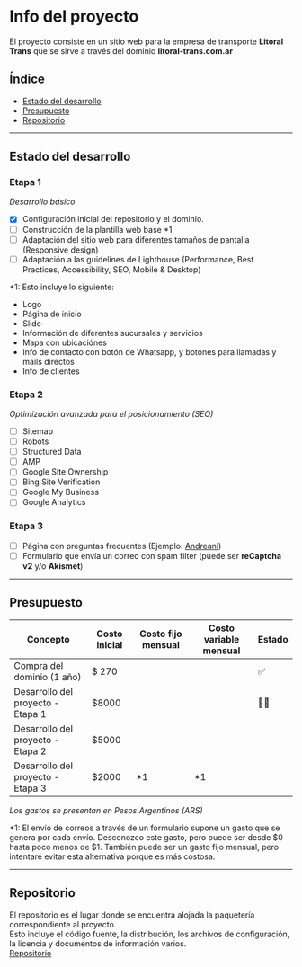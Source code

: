 # Info del proyecto

El proyecto consiste en un sitio web para la empresa de transporte **Litoral Trans** que se sirve a través del dominio **litoral-trans.com.ar**

## Índice

- [Estado del desarrollo](#estado-del-desarrollo)
- [Presupuesto](#presupuesto)
- [Repositorio](#repositorio)

---

## Estado del desarrollo

### Etapa 1

*Desarrollo básico*

- [x] Configuración inicial del repositorio y el dominio.
- [ ] Construcción de la plantilla web base *1
- [ ] Adaptación del sitio web para diferentes tamaños de pantalla (Responsive design)
- [ ] Adaptación a las guidelines de Lighthouse (Performance, Best Practices, Accessibility, SEO, Mobile & Desktop)

*1: Esto incluye lo siguiente:
- Logo
- Página de inicio
- Slide
- Información de diferentes sucursales y servicios
- Mapa con ubicaciónes
- Info de contacto con botón de Whatsapp, y botones para llamadas y mails directos
- Info de clientes

### Etapa 2

*Optimización avanzada para el posicionamiento (SEO)*

- [ ] Sitemap
- [ ] Robots
- [ ] Structured Data
- [ ] AMP
- [ ] Google Site Ownership
- [ ] Bing Site Verification
- [ ] Google My Business
- [ ] Google Analytics

### Etapa 3

- [ ] Página con preguntas frecuentes (Ejemplo: [Andreani](https://virtual.andreani.com/ayuda.html))
- [ ] Formulario que envía un correo con spam filter (puede ser **reCaptcha v2** y/o **Akismet**)

---

## Presupuesto

<table>
    <thead>
    <tr>
        <th>Concepto</th>
        <th>Costo inicial</th>
        <th>Costo fijo mensual</th>
        <th>Costo variable mensual</th>
        <th>Estado</th>
    </tr>
    </thead>
    <tbody>
    <tr>
        <td>Compra del dominio (1 año)</td>
        <td>$ 270</td>
        <td></td>
        <td></td>
        <td>✅</td>
    </tr>
    <tr>
        <td>Desarrollo del proyecto - Etapa 1</td>
        <td>$8000</td>
        <td></td>
        <td></td>
        <td>👨‍💻</td>
    </tr>
    <tr>
        <td>Desarrollo del proyecto - Etapa 2</td>
        <td>$5000</td>
        <td></td>
        <td></td>
        <td></td>
    </tr>
    <tr>
        <td>Desarrollo del proyecto - Etapa 3</td>
        <td>$2000</td>
        <td>*1</td>
        <td>*1</td>
        <td></td>
    </tr>
    </tbody>
</table>

*Los gastos se presentan en Pesos Argentinos (ARS)*

*1: El envío de correos a través de un formulario supone un gasto que se genera por cada envío. Desconozco este gasto, pero puede ser desde $0 hasta poco menos de $1.
También puede ser un gasto fijo mensual, pero intentaré evitar esta alternativa porque es más costosa.

---

## Repositorio

El repositorio es el lugar donde se encuentra alojada la paquetería correspondiente al proyecto. \
Esto incluye el código fuente, la distribución, los archivos de configuración, la licencia y documentos de información varios. \
[Repositorio](https://github.com/lucasvazq/litoral-trans/)
